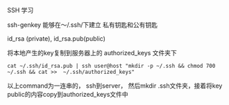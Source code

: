 SSH 学习


ssh-genkey 能够在～/.ssh/下建立 私有钥匙和公有钥匙

id_rsa (private), id_rsa.pub(public)



将本地产生的key复制到服务器上的 authorized_keys 文件夹下
```
cat ~/.ssh/id_rsa.pub | ssh user@host "mkdir -p ~/.ssh && chmod 700 ~/.ssh && cat >>  ~/.ssh/authorized_keys"
```
以上command为一连串的， ssh到server， 然后mkdir .ssh文件夹，接着将key public的内容copy到authorized_keys文件中
